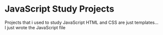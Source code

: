 # JavaScript Study Projects

Projects that i used to study JavaScript
HTML and CSS are just templates...
I just wrote the JavaScript file
